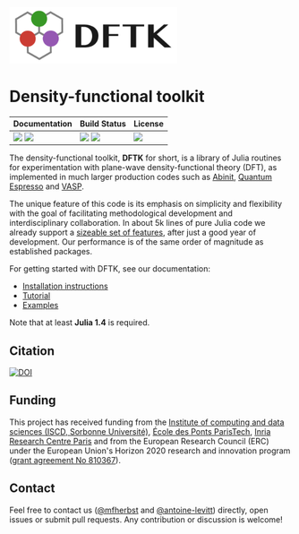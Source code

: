 <img src="https://raw.githubusercontent.com/JuliaMolSim/DFTK.jl/master/docs/logo/DFTK_750x250.png" alt="dftk logo" height="100px" />

# Density-functional toolkit

| **Documentation**                                       | **Build Status**                                       |  **License**                     |
|:------------------------------------------------------- |:------------------------------------------------------ |:-------------------------------- |
| [![][docs-img]][docs-url] [![][gitter-img]][gitter-url] | [![][travis-img]][travis-url] [![][cov-img]][cov-url]  | [![][license-img]][license-url]  |

[docs-img]: https://img.shields.io/badge/docs-dev-blue.svg
[docs-url]: https://juliamolsim.github.io/DFTK.jl/dev

[gitter-img]: https://badges.gitter.im/DFTK-jl/community.svg
[gitter-url]: https://gitter.im/DFTK-jl/community

[travis-img]: https://travis-ci.com/JuliaMolSim/DFTK.jl.svg?branch=master
[travis-url]: https://travis-ci.com/JuliaMolSim/DFTK.jl

[cov-img]: https://coveralls.io/repos/JuliaMolSim/DFTK.jl/badge.svg?branch=master&service=github
[cov-url]: https://coveralls.io/github/JuliaMolSim/DFTK.jl?branch=master

[license-img]: https://img.shields.io/github/license/JuliaMolSim/DFTK.jl.svg?maxAge=2592000
[license-url]: https://github.com/JuliaMolSim/DFTK.jl/blob/master/LICENSE

The density-functional toolkit, **DFTK** for short, is a library of
Julia routines for experimentation with plane-wave
density-functional theory (DFT), as implemented in much larger
production codes such as [Abinit](https://www.abinit.org/),
[Quantum Espresso](http://quantum-espresso.org/) and
[VASP](https://www.vasp.at/).

The unique feature of this code is its emphasis on simplicity and flexibility
with the goal of facilitating methodological development and
interdisciplinary collaboration.
In about 5k lines of pure Julia code we already support a
[sizeable set of features](https://juliamolsim.github.io/DFTK.jl/dev/index.html#package-features-1),
after just a good year of development.
Our performance is of the same order of magnitude as established packages.

For getting started with DFTK, see our documentation:
- [Installation instructions](https://juliamolsim.github.io/DFTK.jl/dev/guide/installation/)
- [Tutorial](https://juliamolsim.github.io/DFTK.jl/dev/guide/tutorial/)
- [Examples](https://juliamolsim.github.io/DFTK.jl/dev/#example-index-1)

Note that at least **Julia 1.4** is required.

## Citation
[![DOI](https://zenodo.org/badge/181734238.svg)](https://zenodo.org/badge/latestdoi/181734238)

## Funding
This project has received funding from
the [Institute of computing and data sciences (ISCD, Sorbonne Université)](https://iscd.sorbonne-universite.fr/),
[École des Ponts ParisTech](https://enpc.fr), [Inria Research Centre Paris](https://www.inria.fr/fr/centre-inria-de-paris)
and from the European Research Council (ERC) under the European Union's Horizon 2020 research and
innovation program ([grant agreement No 810367](https://cordis.europa.eu/project/id/810367)).

## Contact
Feel free to contact us ([@mfherbst](https://github.com/mfherbst) and [@antoine-levitt](https://github.com/antoine-levitt))
directly, open issues or submit pull requests. Any contribution or discussion is welcome!
